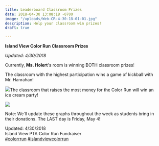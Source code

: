 ```yaml
---
title: Leaderboard Classroom Prizes
date: 2018-04-30 13:08:18 -0700
image: "/uploads/Web-CR-4-30-18-01-01.jpg"
description: Help your classroom win prizes!
draft: true

---
```

**Island View Color Run Classroom Prizes**

_Updated: 4/30/2018_

Currently, **Ms. Holert**'s room is winning BOTH classroom prizes! 

The classroom with the highest participation wins a game of kickball with Mr. Hanrahan! 

![](/uploads/Web-CR-4-30-18-participation-01.jpg)The classroom that raises the most money for the Color Run will win an ice cream party!

![](/uploads/Web-CR-4-30-18-Donations-01.jpg)

Note: We'll update these graphs throughout the week as students bring in their donations. The LAST day is Friday, May 4!

Updated: 4/30/2018  
Island View PTA Color Run Fundraiser  
[#colorrrun](https://www.facebook.com/hashtag/colorrrun?source=feed_text) [#islandviewcolorrun](https://www.facebook.com/hashtag/islandviewcolorrun?source=feed_text)